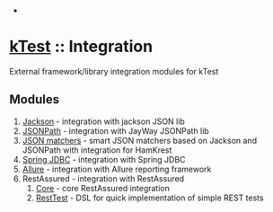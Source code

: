 +
# [kTest](../README.md) :: Integration

External framework/library integration modules for kTest

## Modules

1. [Jackson](jackson.md) - integration with jackson JSON lib
2. [JSONPath](jsonpath.md) - integration with JayWay JSONPath lib
3. [JSON matchers](json-matcher.md) - smart JSON matchers based on Jackson and JSONPath with integration for HamKrest
4. [Spring JDBC](spring-jdbc.md) - integration with Spring JDBC
5. [Allure](allure.md) - integration with Allure reporting framework
6. RestAssured - integration with RestAssured
    1. [Core](rest.md) - core RestAssured integration
    2. [RestTest](rest-test.md) - DSL for quick implementation of simple REST tests
